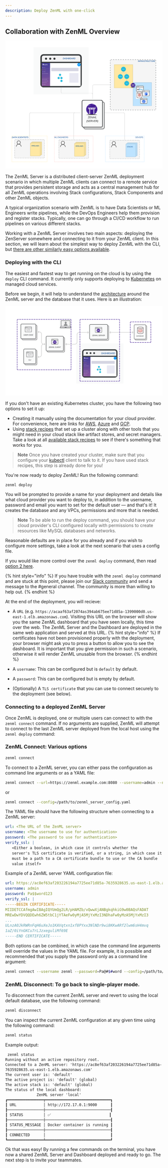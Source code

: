 ```yaml
---
description: Deploy ZenML with one-click
---
```


## Collaboration with ZenML Overview

![Collaboration with ZenML Overview](../../assets/starter_guide/collaboration/04_cloud_collaboration_overview.png)

The ZenML Server is a distributed client-server ZenML deployment scenario in which multiple ZenML clients can connect to a remote service that provides persistent storage and acts as a central management hub for all ZenML operations involving Stack configurations, Stack Components and other ZenML objects.

A typical organization scenario with ZenML is to have Data Scientists or ML Engineers write pipelines, while the DevOps Engineers help them provision and
register stacks. Typically, one can go through a CI/CD workflow to run pipelines on various different stacks.

Working with a ZenML Server involves two main aspects: deploying the ZenServer somewhere and connecting to it from your ZenML client. In this section, we will learn about the simplest way to deploy ZenML with the CLI, but [there are other similarly easy options available](../../getting-started/deploying-zenml/deploying-zenml.md).

### Deploying with the CLI

The easiest and fastest way to get running on the cloud is by using the `deploy` CLI command. It currently only supports deploying to [Kubernetes](https://kubernetes.io/) on managed cloud services. 

Before we begin, it will help to understand the [architecture](../../getting-started/deploying-zenml/deploying-zenml.md#scenario-3-server-and-database-hosted-in-the-cloud) around the ZenML server and the database that it uses. Here is an illustration:

![ZenML with remote server and DB](../../assets/getting_started/Scenario3.1.png)

If you don't have an existing Kubernetes cluster, you have the following two options to set it up:

- Creating it manually using the documentation for your cloud provider. For convenience, here are links for [AWS](https://docs.aws.amazon.com/eks/latest/userguide/create-cluster.html), [Azure](https://learn.microsoft.com/en-us/azure/aks/learn/quick-kubernetes-deploy-portal?tabs=azure-cli) and [GCP](https://cloud.google.com/kubernetes-engine/docs/how-to/creating-a-zonal-cluster#before_you_begin).
- Using [stack recipes](../../advanced-guide/practical/stack-recipes.md) that set up a cluster along with other tools that you might need in your cloud stack like artifact stores, and secret managers. Take a look at all [available stack recipes](https://github.com/zenml-io/mlops-stacks#-list-of-recipes) to see if there's something that works for you.

> **Note**
> Once you have created your cluster, make sure that you configure your [kubectl](https://kubernetes.io/docs/tasks/tools/#kubectl) client to talk to it. If you have used stack recipes, this step is already done for you!

You're now ready to deploy ZenML! Run the following command:
```
zenml deploy
```

You will be prompted to provide a name for your deployment and details like what cloud provider you want to deploy to, in addition to the username, password and email you want to set for the default user — and that's it! It creates the database and any VPCs, permissions and more that is needed.

> **Note**
> To be able to run the deploy command, you should have your cloud provider's CLI configured locally with permissions to create resources like MySQL databases and networks.

Reasonable defaults are in place for you already and if you wish to configure more settings, take a look at the next scenario that uses a config file.

If you would like more control over the `zenml deploy` command, then read [option 2 here](../../getting-started/deploying-zenml/cli.md#option-2-using-existing-cloud-resources).

{% hint style="info" %} 
If you have trouble with the `zenml deploy` command and are stuck at
this point, please join our [Slack community](https://zenml.io/slack-invite) and send a message to the #general channel. The
community is more than willing to help out.
{% endhint %}

At the end of the deployment, you will recieve:

- A `URL` (e.g. `https://acaaf63af2074as394ab675ee71d85a-1399000d0.us-east-1.elb.amazonaws.com`). Visiting this URL on the browser will show you the same ZenML dashboard that you have seen locally, this time over the web. The ZenML Server and the Dashboard are deployed in the same web application and served at this URL.
{% hint style="info" %} 
If certificates have not been provisioned properly with the deployment, your browser might ask you to press a button to allow you
to see the dashboard. It is important that you give permission in such a scenario, otherwise it will render ZenML unusable from the browser.
{% endhint %}

- A `username`: This can be configured but is `default` by default.
- A `password`: This can be configured but is empty by default.
- (Optionally) A `TLS certificate` that you can use to connect securely to the deployment (see below).

### Connecting to a deployed ZenML Server

Once ZenML is deployed, one or multiple users can connect to with the
`zenml connect` command. If no arguments are supplied, ZenML
will attempt to connect to the last ZenML server deployed from the local host using the `zenml deploy` command:

### ZenML Connect: Various options

```bash
zenml connect
```

To connect to a ZenML server, you can either pass the configuration as command
line arguments or as a YAML file:

```bash
zenml connect --url=https://zenml.example.com:8080 --username=admin --no-verify-ssl
```

or

```bash
zenml connect --config=/path/to/zenml_server_config.yaml
```

The YAML file should have the following structure when connecting to a ZenML
server:

```yaml
url: <The URL of the ZenML server>
username: <The username to use for authentication>
password: <The password to use for authentication>
verify_ssl: |
   <Either a boolean, in which case it controls whether the
   server's TLS certificate is verified, or a string, in which case it
   must be a path to a CA certificate bundle to use or the CA bundle
   value itself>
```

Example of a ZenML server YAML configuration file:

```yaml
url: https://ac8ef63af203226194a7725ee71d85a-7635928635.us-east-1.elb.amazonaws.com/zenml
username: admin
password: Pa$$word123
verify_ssl: |
-----BEGIN CERTIFICATE-----
MIIDETCCAfmgAwIBAgIQYUmQg2LR/pHAMZb/vQwwXjANBgkqhkiG9w0BAQsFADAT
MREwDwYDVQQDEwh6ZW5tbC1jYTAeFw0yMjA5MjYxMzI3NDhaFw0yMzA5MjYxMzI3
...
ULnzA0JkRWRnFqH6uXeJo1KAVqtxn1xf8PYxx3NlNDr9wi8KKwARf2lwm6sH4mvq
1aZ/0iYnGKCu7rLJzxeguliMf69E
-----END CERTIFICATE-----
```

Both options can be combined, in which case the command line arguments will
override the values in the YAML file. For example, it is possible and
recommended that you supply the password only as a command line argument:

```bash
zenml connect --username zenml --password=Pa@#$#word --config=/path/to/zenml_server_config.yaml
```

### ZenML Disconnect: To go back to single-player mode.

To disconnect from the current ZenML server and revert to using the local default database, use the following command:

```bash
zenml disconnect
```

You can inspect the current ZenML configuration at any given time using the
following command:

```bash
zenml status
```

Example output:

```
 zenml status
Running without an active repository root.
Connected to a ZenML server: 'https://ac8ef63af203226194a7725ee71d85a-7635928635.us-east-1.elb.amazonaws.com'
The current user is: 'default'
The active project is: 'default' (global)
The active stack is: 'default' (global)
The status of the local dashboard:
              ZenML server 'local'              
┏━━━━━━━━━━━━━━━━┯━━━━━━━━━━━━━━━━━━━━━━━━━━━━━┓
┃ URL            │ http://172.17.0.1:9000      ┃
┠────────────────┼─────────────────────────────┨
┃ STATUS         │ ✅                          ┃
┠────────────────┼─────────────────────────────┨
┃ STATUS_MESSAGE │ Docker container is running ┃
┠────────────────┼─────────────────────────────┨
┃ CONNECTED      │                             ┃
┗━━━━━━━━━━━━━━━━┷━━━━━━━━━━━━━━━━━━━━━━━━━━━━━┛
```

Ok that was easy! By running a few commands on the terminal, you have now a shared ZenML Server and Dashboard deployed and ready to go. The next step is to invite your teammates.